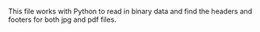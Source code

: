 This file works with Python to read in binary data and find the headers and footers for both jpg and pdf files.
